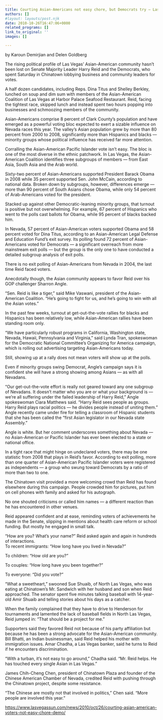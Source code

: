 ```yaml
---
title: Courting Asian-Americans not easy chore, but Democrats try – Las Vegas Sun
authors: []
#layout: layouts/post.njk
date: 2010-10-26T16:47:06+0000
related_programs: []
link_to_original: ''
images: []

---
```

by Karoun Demirjian and Delen Goldberg

The rising political profile of Las Vegas’ Asian-American community hasn’t been lost on Senate Majority Leader Harry Reid and the Democrats, who spent Saturday in Chinatown lobbying business and community leaders for votes.

A half dozen candidates, including Reps. Dina Titus and Shelley Berkley, lunched on soup and dim sum with members of the Asian-American Coalition of Las Vegas at Harbor Palace Seafood Restaurant. Reid, facing the tightest race, skipped lunch and instead spent two hours popping into businesses and schmoozing members of the community.

Asian-Americans comprise 8 percent of Clark County’s population and have emerged as a powerful voting bloc expected to exert a sizable influence on Nevada races this year. The valley’s Asian population grew by more than 80 percent from 2000 to 2008, significantly more than Hispanics and blacks — minority groups whose political influence has received far more attention.

Corralling the Asian-American Pacific Islander vote isn’t easy. The bloc is one of the most diverse in the ethnic patchwork. In Las Vegas, the Asian-American Coalition identifies three subgroups of members — from East Asia, South Asia and the Arab world.

Sixty-two percent of Asian-Americans supported President Barack Obama in 2008 while 35 percent supported Sen. John McCain, according to national data. Broken down by subgroups, however, differences emerge — more than 90 percent of South Asians chose Obama, while only 54 percent of Arab-Americans voted for the president.

Stacked up against other Democratic-leaning minority groups, that turnout is positive but not overwhelming. For example, 67 percent of Hispanics who went to the polls cast ballots for Obama, while 95 percent of blacks backed him.

In Nevada, 57 percent of Asian-American voters supported Obama and 58 percent voted for Dina Titus, according to an Asian-American Legal Defense and Education Fund’s exit survey. Its polling found 72 percent of Asian-Americans voted for Democrats — a significant overreach from more mainstream exit polls — but the group is the only one to have conducted a detailed subgroup analysis of exit polls.

There is no exit polling of Asian-Americans from Nevada in 2004, the last time Reid faced voters.

Anecdotally though, the Asian community appears to favor Reid over his GOP challenger Sharron Angle.

“Sen. Reid is like a tiger,” said Mike Vaswani, president of the Asian-American Coalition. “He’s going to fight for us, and he’s going to win with all the Asian votes.”

In the past few weeks, turnout at get-out-the-vote rallies for blacks and Hispanics has been relatively low, while Asian-American rallies have been standing room only.

“We have particularly robust programs in California, Washington state, Nevada, Hawaii, Pennsylvania and Virginia,” said Lynda Tran, spokeswoman for the Democratic National Committee’s Organizing for America campaign, which is rolling out advertising targeting Asian-Americans today.

Still, showing up at a rally does not mean voters will show up at the polls.

Even if minority groups swing Democrat, Angle’s campaign says it is confident she will have a strong showing among Asians — as with all Nevadans.

“Our get-out-the-vote effort is really not geared toward any one subgroup of Nevadans. It doesn’t matter who you are or what your background is — we’re all suffering under the failed leadership of Harry Reid,” Angle spokeswoman Ciara Matthews said. “Harry Reid sees people as groups. Harry Reid plays racial politics — he divides people instead of uniting them.”  
Angle recently came under fire for telling a classroom of Hispanic students that she has been called the “first Asian legislator in our Nevada state Assembly.”

Angle is white. But her comment underscores something about Nevada — no Asian-American or Pacific Islander has ever been elected to a state or national office.

In a tight race that might hinge on undeclared voters, there may be one statistic from 2008 that plays in Reid’s favor. According to exit polling, more than one quarter of Asian-American Pacific Islander voters were registered as independents — a group who swung toward Democrats by a ratio of more than two to one.

The Chinatown visit provided a more welcoming crowd than Reid has found elsewhere during this campaign. People crowded him for pictures, put him on cell phones with family and asked for his autograph.

No one shouted criticisms or called him names — a different reaction than he has encountered in other venues.

Reid appeared confident and at ease, reminding voters of achievements he made in the Senate, slipping in mentions about health care reform or school funding. But mostly he engaged in small talk.

“How are you? What’s your name?” Reid asked again and again in hundreds of interactions.  
To recent immigrants: “How long have you lived in Nevada?”

To children: “How old are you?”

To couples: “How long have you been together?”

To everyone: “Did you vote?”

“What a sweetheart,” swooned Sue Shuaib, of North Las Vegas, who was eating at Chinatown’s Mr. Sandwich with her husband and son when Reid approached. The senator spent five minutes talking baseball with 14-year-old Amir Shuaib and telling stories about his days as a catcher.

When the family complained that they have to drive to Henderson for tournaments and lamented the lack of baseball fields in North Las Vegas, Reid jumped in: “That should be a project for me.”

Supporters said they favored Reid not because of his party affiliation but because he has been a strong advocate for the Asian-American community. Bill Bhatti, an Indian businessman, said Reid helped his mother with immigration issues. Amar Chadha, a Las Vegas banker, said he turns to Reid if he encounters discrimination.

“With a turban, it’s not easy to go around,” Chadha said. “Mr. Reid helps. He has touched every single Asian in Las Vegas.”

James Chih-Cheng Chen, president of Chinatown Plaza and founder of the Chinese American Chamber of Nevada, credited Reid with pushing through the Chinatown project, despite some resistance.

“The Chinese are mostly not that involved in politics,” Chen said. “More people are involved this year.”

<https://www.lasvegassun.com/news/2010/oct/26/courting-asian-american-voters-not-easy-chore-demo/>